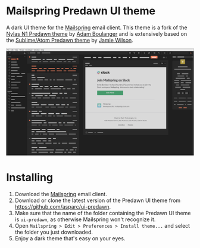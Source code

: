 # Mailspring Predawn UI theme

A dark UI theme for the [Mailspring](https://getmailspring.com/) email client. This theme is a fork of the [Nylas N1 Predawn theme](https://github.com/adambmedia/N1-Predawn) by [Adam Boulanger](https://github.com/adambmedia) and is extensively based on the [Sublime/Atom Predawn theme](https://github.com/jamiewilson/predawn) by [Jamie Wilson](https://github.com/jamiewilson).

![Screenshot](ui-predawn-screen.png)

# Installing

1. Download the [Mailspring](https://getmailspring.com/) email client.
2. Download or clone the latest version of the Predawn UI theme from <https://github.com/asparc/ui-predawn>.
3. Make sure that the name of the folder containing the Predawn UI theme is `ui-predawn`, as otherwise Mailspring won't recognize it.
3. Open `Mailspring > Edit > Preferences > Install theme...` and select the folder you just downloaded.
4. Enjoy a dark theme that's easy on your eyes.